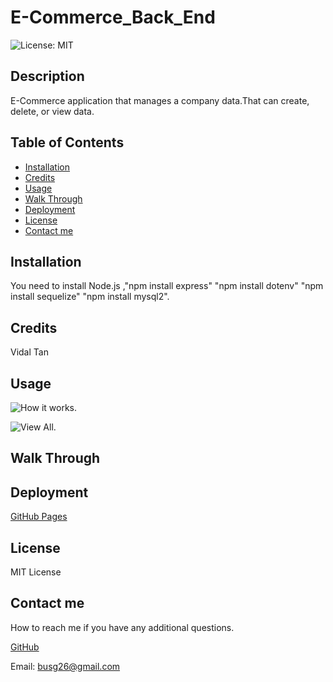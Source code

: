# E-Commerce_Back_End

![License: MIT](https://img.shields.io/badge/License-MIT-yellow.svg)

## Description
E-Commerce application that manages a company data.That can create, delete, or view data. 

## Table of Contents
- [Installation](#installation)
- [Credits](#credits)
- [Usage](#usage)
- [Walk Through](#walk-through)
- [Deployment](#deployment)
- [License](#license)
- [Contact me](#contact-me)
## Installation

 You need to install Node.js ,"npm install express"
  "npm install dotenv"
 "npm install sequelize"
 "npm install mysql2".

## Credits 

Vidal Tan

## Usage

![How it works.]()

![View All.]()

## Walk Through


## Deployment


[GitHub Pages](https://github.com/GustavoTijerino1/employee-tracker)


## License

 MIT License

## Contact me
How to reach me if you have any additional questions.

[GitHub](https://github.com/GustavoTijerino1)

Email: busg26@gmail.com

